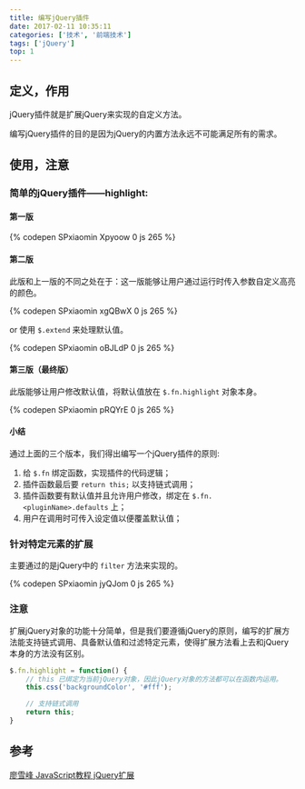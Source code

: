 ```yaml
---
title: 编写jQuery插件
date: 2017-02-11 10:35:11
categories: ['技术', '前端技术']
tags: ['jQuery']
top: 1
---
```


## 定义，作用

jQuery插件就是扩展jQuery来实现的自定义方法。

编写jQuery插件的目的是因为jQuery的内置方法永远不可能满足所有的需求。

## 使用，注意

### 简单的jQuery插件——highlight:

#### 第一版

{% codepen SPxiaomin Xpyoow 0 js 265 %}

#### 第二版

此版和上一版的不同之处在于：这一版能够让用户通过运行时传入参数自定义高亮的颜色。

{% codepen SPxiaomin xgQBwX 0 js 265 %}

or 使用 `$.extend` 来处理默认值。

{% codepen SPxiaomin oBJLdP 0 js 265 %}

#### 第三版（最终版）

此版能够让用户修改默认值，将默认值放在 `$.fn.highlight` 对象本身。

{% codepen SPxiaomin pRQYrE 0 js 265 %}

#### 小结

通过上面的三个版本，我们得出编写一个jQuery插件的原则:

1. 给 `$.fn` 绑定函数，实现插件的代码逻辑；
2. 插件函数最后要 `return this;` 以支持链式调用；
3. 插件函数要有默认值并且允许用户修改，绑定在 `$.fn.<pluginName>.defaults` 上；
4. 用户在调用时可传入设定值以便覆盖默认值；

### 针对特定元素的扩展

主要通过的是jQuery中的 `filter` 方法来实现的。

{% codepen SPxiaomin jyQJom 0 js 265 %}

### 注意

扩展jQuery对象的功能十分简单，但是我们要遵循jQuery的原则，编写的扩展方法能支持链式调用、具备默认值和过滤特定元素，使得扩展方法看上去和jQuery本身的方法没有区别。

```javascript
$.fn.highlight = function() {
    // this 已绑定为当前jQuery对象，因此jQuery对象的方法都可以在函数内运用。
    this.css('backgroundColor', '#fff');

    // 支持链式调用
    return this;
}
```

## 参考

[廖雪峰 JavaScript教程 jQuery扩展](http://www.liaoxuefeng.com/wiki/001434446689867b27157e896e74d51a89c25cc8b43bdb3000/0014356468967974219593d94f64d06b370c87fc38eade4000#0)
